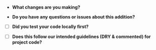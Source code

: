 - **What changes are you making?**


- **Do you have any questions or issues about this addition?**


- [ ] **Did you test your code locally first?**


- [ ] **Does this follow our intended guidelines (DRY & commented) for project code?**

